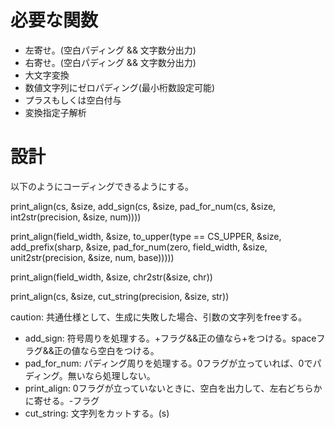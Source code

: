 
# 必要な関数

* 左寄せ。(空白パディング && 文字数分出力)
* 右寄せ。(空白パディング && 文字数分出力)
* 大文字変換
* 数値文字列にゼロパディング(最小桁数設定可能)
* プラスもしくは空白付与
* 変換指定子解析

# 設計

以下のようにコーディングできるようにする。

print_align(cs, &size,
	add_sign(cs, &size,
		pad_for_num(cs, &size,
			int2str(precision, &size, num))))

print_align(field_width, &size,
	to_upper(type == CS_UPPER, &size,
		add_prefix(sharp, &size,
			pad_for_num(zero, field_width, &size,
				unit2str(precision, &size, num, base)))))

print_align(field_width, &size,
	chr2str(&size, chr))

print_align(cs, &size,
	cut_string(precision, &size, str))

caution: 共通仕様として、生成に失敗した場合、引数の文字列をfreeする。

* add_sign: 符号周りを処理する。+フラグ&&正の値なら+をつける。spaceフラグ&&正の値なら空白をつける。
* pad_for_num: パディング周りを処理する。0フラグが立っていれば、0でパディング。無いなら処理しない。
* print_align: 0フラグが立っていないときに、空白を出力して、左右どちらかに寄せる。-フラグ
* cut_string: 文字列をカットする。(s)
